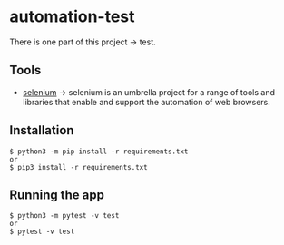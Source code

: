 # automation-test

There is one part of this project -> test.

## Tools
 - [selenium](https://www.selenium.dev/) -> selenium is an umbrella project for a range of tools and libraries that enable and support the automation of web browsers.

## Installation

```
$ python3 -m pip install -r requirements.txt
or
$ pip3 install -r requirements.txt
```

## Running the app

```
$ python3 -m pytest -v test
or
$ pytest -v test
```